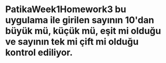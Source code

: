 # PatikaWeek1Homework3 bu uygulama ile girilen sayının 10'dan büyük mü, küçük mü, eşit mi olduğu ve sayının tek mi çift mi olduğu kontrol ediliyor.
